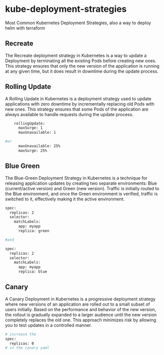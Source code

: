 # kube-deployment-strategies
Most Common Kubernetes Deployment Strategies, also a way to deploy helm with terraform

## Recreate
The Recreate deployment strategy in Kubernetes is a way to update a Deployment by terminating all the existing Pods before creating new ones. This strategy ensures that only the new version of the application is running at any given time, but it does result in downtime during the update process.

## Rolling Update
A Rolling Update in Kubernetes is a deployment strategy used to update applications with zero downtime by incrementally replacing old Pods with new ones. This strategy ensures that some Pods of the application are always available to handle requests during the update process.
```sh
    rollingUpdate:
      maxSurge: 1
      maxUnavailable: 1

#or
      maxUnavailable: 25%
      maxSurge: 25%
```
## Blue Green
The Blue-Green Deployment Strategy in Kubernetes is a technique for releasing application updates by creating two separate environments: Blue (current/active version) and Green (new version). Traffic is initially routed to the Blue environment, and once the Green environment is verified, traffic is switched to it, effectively making it the active environment.
```sh
spec:
  replicas: 2
  selector:
    matchLabels:
      app: myapp
      replica: green

#and

spec:
  replicas: 2
  selector:
    matchLabels:
      app: myapp
      replica: blue
```

## Canary
A Canary Deployment in Kubernetes is a progressive deployment strategy where new versions of an application are rolled out to a small subset of users initially. Based on the performance and behavior of the new version, the rollout is gradually expanded to a larger audience until the new version completely replaces the old one.
This approach minimizes risk by allowing you to test updates in a controlled manner.

```sh
# increase the 
spec:
  replicas: 0
# in the canary yaml
```
